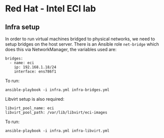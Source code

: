 Red Hat - Intel ECI lab
===

Infra setup
---

In order to run virtual machines bridged to physical networks, we need to setup bridges on the host server. There is an Ansible role `net-bridge` which does this via NetworkManager, the variables used are:

```
bridges:
  - name: eci
    ip: 192.168.1.18/24
    interface: ens786f1
```

To run:

```
ansible-playbook -i infra.yml infra-bridges.yml
```

Libvirt setup is also required:

```
libvirt_pool_name: eci
libvirt_pool_path: /var/lib/libvirt/eci-images
```

To run:

```
ansible-playbook -i infra.yml infra-libvirt.yml
```